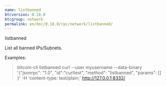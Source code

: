 ```yaml
---
name: listbanned
btcversion: 0.18.0
btcgroup: network
permalink: en/doc/0.18.0/rpc/network/listbanned/
---
```


listbanned

List all banned IPs/Subnets.

Examples:
> bitcoin-cli listbanned 
> curl --user myusername --data-binary '{"jsonrpc": "1.0", "id":"curltest", "method": "listbanned", "params": [] }' -H 'content-type: text/plain;' http://127.0.0.1:8332/


